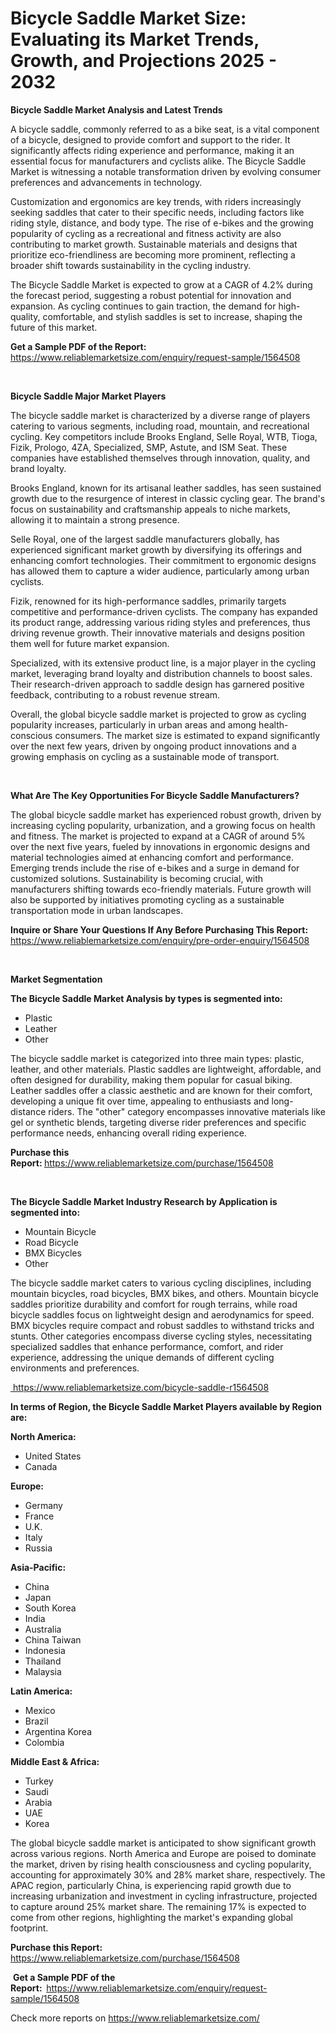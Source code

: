 <p><h1>Bicycle Saddle Market Size: Evaluating its Market Trends, Growth, and Projections 2025 - 2032</h1></p><p><strong>Bicycle Saddle Market Analysis and Latest Trends</strong></p>
<p><p>A bicycle saddle, commonly referred to as a bike seat, is a vital component of a bicycle, designed to provide comfort and support to the rider. It significantly affects riding experience and performance, making it an essential focus for manufacturers and cyclists alike. The Bicycle Saddle Market is witnessing a notable transformation driven by evolving consumer preferences and advancements in technology. </p><p>Customization and ergonomics are key trends, with riders increasingly seeking saddles that cater to their specific needs, including factors like riding style, distance, and body type. The rise of e-bikes and the growing popularity of cycling as a recreational and fitness activity are also contributing to market growth. Sustainable materials and designs that prioritize eco-friendliness are becoming more prominent, reflecting a broader shift towards sustainability in the cycling industry. </p><p>The Bicycle Saddle Market is expected to grow at a CAGR of 4.2% during the forecast period, suggesting a robust potential for innovation and expansion. As cycling continues to gain traction, the demand for high-quality, comfortable, and stylish saddles is set to increase, shaping the future of this market.</p></p>
<p><strong>Get a Sample PDF of the Report:&nbsp;</strong> <a href="https://www.reliablemarketsize.com/enquiry/request-sample/1564508?utm_campaign=3112&utm_medium=2&utm_source=Github&utm_content=ia&utm_term=04042025&utm_id=bicycle-saddle">https://www.reliablemarketsize.com/enquiry/request-sample/1564508</a></p>
<p>&nbsp;</p>
<p><strong>Bicycle Saddle Major Market Players</strong></p>
<p><p>The bicycle saddle market is characterized by a diverse range of players catering to various segments, including road, mountain, and recreational cycling. Key competitors include Brooks England, Selle Royal, WTB, Tioga, Fizik, Prologo, 4ZA, Specialized, SMP, Astute, and ISM Seat. These companies have established themselves through innovation, quality, and brand loyalty.</p><p>Brooks England, known for its artisanal leather saddles, has seen sustained growth due to the resurgence of interest in classic cycling gear. The brand's focus on sustainability and craftsmanship appeals to niche markets, allowing it to maintain a strong presence.</p><p>Selle Royal, one of the largest saddle manufacturers globally, has experienced significant market growth by diversifying its offerings and enhancing comfort technologies. Their commitment to ergonomic designs has allowed them to capture a wider audience, particularly among urban cyclists.</p><p>Fizik, renowned for its high-performance saddles, primarily targets competitive and performance-driven cyclists. The company has expanded its product range, addressing various riding styles and preferences, thus driving revenue growth. Their innovative materials and designs position them well for future market expansion.</p><p>Specialized, with its extensive product line, is a major player in the cycling market, leveraging brand loyalty and distribution channels to boost sales. Their research-driven approach to saddle design has garnered positive feedback, contributing to a robust revenue stream.</p><p>Overall, the global bicycle saddle market is projected to grow as cycling popularity increases, particularly in urban areas and among health-conscious consumers. The market size is estimated to expand significantly over the next few years, driven by ongoing product innovations and a growing emphasis on cycling as a sustainable mode of transport.</p></p>
<p>&nbsp;</p>
<p><strong>What Are The Key Opportunities For Bicycle Saddle Manufacturers?</strong></p>
<p><p>The global bicycle saddle market has experienced robust growth, driven by increasing cycling popularity, urbanization, and a growing focus on health and fitness. The market is projected to expand at a CAGR of around 5% over the next five years, fueled by innovations in ergonomic designs and material technologies aimed at enhancing comfort and performance. Emerging trends include the rise of e-bikes and a surge in demand for customized solutions. Sustainability is becoming crucial, with manufacturers shifting towards eco-friendly materials. Future growth will also be supported by initiatives promoting cycling as a sustainable transportation mode in urban landscapes.</p></p>
<p><strong>Inquire or Share Your Questions If Any Before Purchasing This Report:</strong> <a href="https://www.reliablemarketsize.com/enquiry/pre-order-enquiry/1564508?utm_campaign=3112&utm_medium=2&utm_source=Github&utm_content=ia&utm_term=04042025&utm_id=bicycle-saddle">https://www.reliablemarketsize.com/enquiry/pre-order-enquiry/1564508</a></p>
<p>&nbsp;</p>
<p><strong>Market Segmentation</strong></p>
<p><strong>The Bicycle Saddle Market Analysis by types is segmented into:</strong></p>
<p><ul><li>Plastic</li><li>Leather</li><li>Other</li></ul></p>
<p><p>The bicycle saddle market is categorized into three main types: plastic, leather, and other materials. Plastic saddles are lightweight, affordable, and often designed for durability, making them popular for casual biking. Leather saddles offer a classic aesthetic and are known for their comfort, developing a unique fit over time, appealing to enthusiasts and long-distance riders. The "other" category encompasses innovative materials like gel or synthetic blends, targeting diverse rider preferences and specific performance needs, enhancing overall riding experience.</p></p>
<p><strong>Purchase this Report:&nbsp;</strong><a href="https://www.reliablemarketsize.com/purchase/1564508?utm_campaign=3112&utm_medium=2&utm_source=Github&utm_content=ia&utm_term=04042025&utm_id=bicycle-saddle">https://www.reliablemarketsize.com/purchase/1564508</a></p>
<p>&nbsp;</p>
<p><strong>The Bicycle Saddle Market Industry Research by Application is segmented into:</strong></p>
<p><ul><li>Mountain Bicycle</li><li>Road Bicycle</li><li>BMX Bicycles</li><li>Other</li></ul></p>
<p><p>The bicycle saddle market caters to various cycling disciplines, including mountain bicycles, road bicycles, BMX bikes, and others. Mountain bicycle saddles prioritize durability and comfort for rough terrains, while road bicycle saddles focus on lightweight design and aerodynamics for speed. BMX bicycles require compact and robust saddles to withstand tricks and stunts. Other categories encompass diverse cycling styles, necessitating specialized saddles that enhance performance, comfort, and rider experience, addressing the unique demands of different cycling environments and preferences.</p></p>
<p><a href="https://www.reliablemarketsize.com/bicycle-saddle-r1564508?utm_campaign=3112&utm_medium=2&utm_source=Github&utm_content=ia&utm_term=04042025&utm_id=bicycle-saddle">&nbsp;https://www.reliablemarketsize.com/bicycle-saddle-r1564508</a></p>
<p><strong>In terms of Region, the Bicycle Saddle Market Players available by Region are:</strong></p>
<p>
    <p> <strong> North America: </strong>
        <ul>
            <li>United States</li>
            <li>Canada</li>
        </ul>
        </p> 
    <p> <strong> Europe: </strong>
        <ul>
            <li>Germany</li>
            <li>France</li>
            <li>U.K.</li>
            <li>Italy</li>
            <li>Russia</li>
        </ul>
        </p> 
    <p> <strong> Asia-Pacific: </strong>
        <ul>
            <li>China</li>
            <li>Japan</li>
            <li>South Korea</li>
            <li>India</li>
            <li>Australia</li>
            <li>China Taiwan</li>
            <li>Indonesia</li>
            <li>Thailand</li>
            <li>Malaysia</li>
        </ul>
        </p> 
    <p> <strong> Latin America: </strong>
        <ul>
            <li>Mexico</li>
            <li>Brazil</li>
            <li>Argentina Korea</li>
            <li>Colombia</li>
        </ul>
        </p> 
    <p> <strong> Middle East & Africa: </strong>
        <ul>
            <li>Turkey</li>
            <li>Saudi</li>
            <li>Arabia</li>
            <li>UAE</li>
            <li>Korea</li>
        </ul>
    </p>
    </p>
<p><p>The global bicycle saddle market is anticipated to show significant growth across various regions. North America and Europe are poised to dominate the market, driven by rising health consciousness and cycling popularity, accounting for approximately 30% and 28% market share, respectively. The APAC region, particularly China, is experiencing rapid growth due to increasing urbanization and investment in cycling infrastructure, projected to capture around 25% market share. The remaining 17% is expected to come from other regions, highlighting the market's expanding global footprint.</p></p>
<p><strong>Purchase this Report: </strong><a href="https://www.reliablemarketsize.com/purchase/1564508?utm_campaign=3112&utm_medium=2&utm_source=Github&utm_content=ia&utm_term=04042025&utm_id=bicycle-saddle">https://www.reliablemarketsize.com/purchase/1564508</a></p>
<p>&nbsp;<strong>Get a Sample PDF of the Report:&nbsp;&nbsp;</strong><a href="https://www.reliablemarketsize.com/enquiry/request-sample/1564508?utm_campaign=3112&utm_medium=2&utm_source=Github&utm_content=ia&utm_term=04042025&utm_id=bicycle-saddle">https://www.reliablemarketsize.com/enquiry/request-sample/1564508</a></p>
<p><strong></strong></p>
<p>Check more reports on <a href="https://www.reliablemarketsize.com/?utm_campaign=3112&utm_medium=2&utm_source=Github&utm_content=ia&utm_term=04042025&utm_id=bicycle-saddle">https://www.reliablemarketsize.com/</a></p>